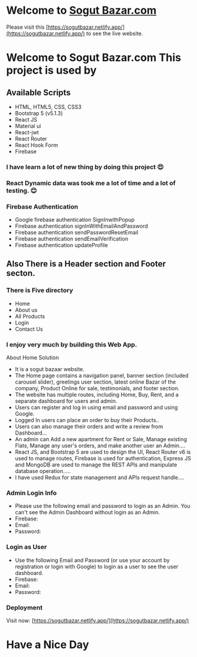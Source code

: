 # Welcome to [Sogut Bazar.com](https://sogutbazar.netlify.app/)

Please visit this [https://sogutbazar.netlify.app/](https://sogutbazar.netlify.app/) to see the live website.


# Welcome to Sogut Bazar.com This project is used by

## Available Scripts

<ul>
    <li>HTML, HTML5, CSS, CSS3</li>
    <li>Bootstrap 5 (v5.1.3)</li>
    <li>React JS</li>
    <li>Material ui</li>
    <li>React-jwt</li>
    <li>React Router</li>
    <li>React Hook Form</li>
    <li>Firebase</li>
</ul>

### I have learn a lot of new thing by doing this project :heart_eyes:

### React Dynamic data was took me a lot of time and a lot of testing. :blush: 


 ### Firebase Authentication
 * Google firebase authentication SignInwithPopup
 * Firebase authentication signInWithEmailAndPassword
 * Firebase authentication sendPasswordResetEmail
 * Firebase authentication sendEmailVerification
 * Firebase authentication updateProfile


## Also There is a Header section and Footer secton.

### There is Five directory 

<ul>
    <li>Home</li>
    <li>About us</li>
    <li>All Products</li>
    <li>Login</li>
    <li>Contact Us</li>
</ul>

### I enjoy very much by building this Web App.


About Home Solution

<ul>
    <li>It is a sogut bazaar website.</li>
    <li>The Home page contains a navigation panel, banner section (included carousel slider), greetings user section, latest online Bazar of the company, Product Online for sale, testimonials, and footer section.
    </li>
     <li>
	The website has multiple routes, including Home, Buy, Rent, and a separate dashboard for users and admin.
     </li>
     <li>Users can register and log in using email and password and using Google.</li>
     <li>Logged In users can place an order to buy their  Products..</li>
     <li>Users can also manage their orders and write a review from Dashboard...</li>
     <li>
	An admin can Add a new apartment for Rent or Sale, Manage existing Flats, Manage any user's orders, and make another user an Admin....
     </li>
     <li>
	React JS, and Bootstrap 5 are used to design the UI, React Router v6 is used to manage routes, Firebase is used for authentication, Express JS and MongoDB are used to manage the REST APIs and manipulate database operation.....
     </li>
     <li>I have used Redux for state management and APIs request handle....</li>
</ul>




 ### Admin Login Info
 * Please use the following email and password to login as an Admin. You can't see the Admin Dashboard without login as an Admin.
 * Firebase:
 * Email:
 * Password:


 ### Login as User
 * Use the following Email and Password (or use your account by registration or login with Google) to login as a user to see the user dashboard.
 * Firebase:
 * Email:
 * Password:



### Deployment 

Visit now: [https://sogutbazar.netlify.app/](https://sogutbazar.netlify.app/)

 # Have a Nice Day
